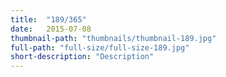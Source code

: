 ```yaml
---
title:  "189/365"
date:   2015-07-08
thumbnail-path: "thumbnails/thumbnail-189.jpg"
full-path: "full-size/full-size-189.jpg"
short-description: "Description"
---
```

